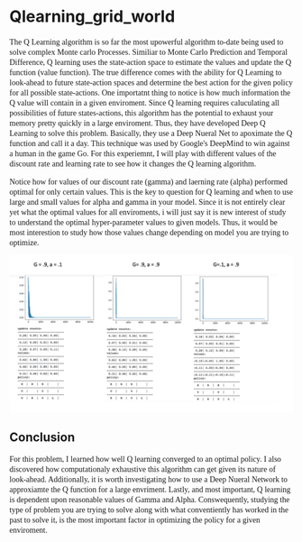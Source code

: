 # Qlearning_grid_world

<span style="font-family:Papyrus"> The Q Learning algorithm is so far the most upowerful algorithm to-date being used to solve complex Monte carlo Processes. Similiar to Monte Carlo Prediction and Temporal Difference, Q learning uses the state-action space to estimate the values and update the Q function (value function). The true difference comes with the ability for Q Learning to look-ahead to future state-action spaces and determine the best action for the given policy for all possible state-actions. One importatnt thing to notice is how much information the Q value will contain in a given enviroment. Since Q learning requires caluculating all possibilities of future states-actions, this algorithm has the potential to exhaust your memory pretty quickly in a large enviroment. Thus, they have developed Deep Q Learning to solve this problem. Basically, they use a Deep Nueral Net to apoximate the Q function and call it a day. This technique was used by Google's DeepMind to win against a human in the game Go. For this experiemnt, I will play with different values of the discount rate and learning rate to see how it changes the Q learning algorithm. 
</span>


<span style="font-family:Papyrus"> Notice how for values of our discount rate (gamma) and laerning rate (alpha) performed optimal for only certain values. This is the key to question for Q learning and when to use large and small values for alpha and gamma in your model. Since it is not entirely clear yet what the optimal values for all enviroments, i will just say it is new interest of study to understand the optimal hyper-parameter values to given models. Thus, it would be most interestion to study how those values change depending on model you are trying to optimize.
</span>


<p align="center">
  <img src="qlearninggraph.png" )
</p>

## Conclusion

<span style="font-family:Papyrus"> For this problem, I learned how well Q learning converged to an optimal policy. I also discovered how computationaly exhaustive this algorithm can get given its nature of look-ahead. Additionally, it is worth investigating how to use a Deep Nueral Network to approxiamte the Q function for a large envriment. Lastly, and most important, Q learning is dependent upon reasonable values of Gamma and Alpha. Conswequently, studying the type of problem you are trying to solve along with what conventiently has worked in the past to solve it, is the most important factor in optimizing the policy for a given enviroment. 
</span>
